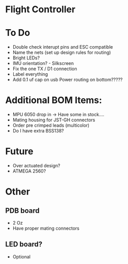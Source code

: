 # Flight Controller
# To Do
- Double check interupt pins and ESC compatible
- Name the nets (set up design rules for routing)
- Bright LEDs?
- IMU orientation? - Silkscreen
- Fix the one TX / D1 connection 
- Label everything
- Add 0.1 uf cap on usb
Power routing on bottom?????


# Additional BOM Items:
- MPU 6050 drop in -> Have some in stock....
- Mating housing for JST-GH connectors
- Order pre crimped leads (multicolor)
- Do I have extra BSS138?

# Future
- Over actuated design? 
- ATMEGA 2560?


# Other
## PDB board
- 2 Oz 
- Have proper mating connectors

## LED board?
- Optional